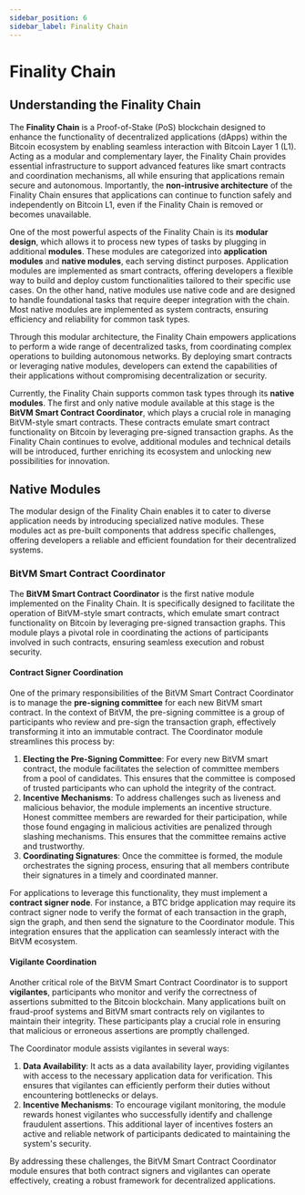 ```yaml
---
sidebar_position: 6
sidebar_label: Finality Chain
---
```


# Finality Chain

## Understanding the Finality Chain

The **Finality Chain** is a Proof-of-Stake (PoS) blockchain designed to enhance the functionality of decentralized applications (dApps) within the Bitcoin ecosystem by enabling seamless interaction with Bitcoin Layer 1 (L1). Acting as a modular and complementary layer, the Finality Chain provides essential infrastructure to support advanced features like smart contracts and coordination mechanisms, all while ensuring that applications remain secure and autonomous. Importantly, the **non-intrusive architecture** of the Finality Chain ensures that applications can continue to function safely and independently on Bitcoin L1, even if the Finality Chain is removed or becomes unavailable.

One of the most powerful aspects of the Finality Chain is its **modular design**, which allows it to process new types of tasks by plugging in additional **modules**. These modules are categorized into **application modules** and **native modules**, each serving distinct purposes. Application modules are implemented as smart contracts, offering developers a flexible way to build and deploy custom functionalities tailored to their specific use cases. On the other hand, native modules use native code and are designed to handle foundational tasks that require deeper integration with the chain. Most native modules are implemented as system contracts, ensuring efficiency and reliability for common task types.

Through this modular architecture, the Finality Chain empowers applications to perform a wide range of decentralized tasks, from coordinating complex operations to building autonomous networks. By deploying smart contracts or leveraging native modules, developers can extend the capabilities of their applications without compromising decentralization or security.

Currently, the Finality Chain supports common task types through its **native modules**. The first and only native module available at this stage is the **BitVM Smart Contract Coordinator**, which plays a crucial role in managing BitVM-style smart contracts. These contracts emulate smart contract functionality on Bitcoin by leveraging pre-signed transaction graphs. As the Finality Chain continues to evolve, additional modules and technical details will be introduced, further enriching its ecosystem and unlocking new possibilities for innovation.

## Native Modules

The modular design of the Finality Chain enables it to cater to diverse application needs by introducing specialized native modules. These modules act as pre-built components that address specific challenges, offering developers a reliable and efficient foundation for their decentralized systems. 
### BitVM Smart Contract Coordinator

The **BitVM Smart Contract Coordinator** is the first native module implemented on the Finality Chain. It is specifically designed to facilitate the operation of BitVM-style smart contracts, which emulate smart contract functionality on Bitcoin by leveraging pre-signed transaction graphs. This module plays a pivotal role in coordinating the actions of participants involved in such contracts, ensuring seamless execution and robust security.

#### Contract Signer Coordination

One of the primary responsibilities of the BitVM Smart Contract Coordinator is to manage the **pre-signing committee** for each new BitVM smart contract. In the context of BitVM, the pre-signing committee is a group of participants who review and pre-sign the transaction graph, effectively transforming it into an immutable contract. The Coordinator module streamlines this process by:

1. **Electing the Pre-Signing Committee**: For every new BitVM smart contract, the module facilitates the selection of committee members from a pool of candidates. This ensures that the committee is composed of trusted participants who can uphold the integrity of the contract.
2. **Incentive Mechanisms**: To address challenges such as liveness and malicious behavior, the module implements an incentive structure. Honest committee members are rewarded for their participation, while those found engaging in malicious activities are penalized through slashing mechanisms. This ensures that the committee remains active and trustworthy.
3. **Coordinating Signatures**: Once the committee is formed, the module orchestrates the signing process, ensuring that all members contribute their signatures in a timely and coordinated manner.

For applications to leverage this functionality, they must implement a **contract signer node**. For instance, a BTC bridge application may require its contract signer node to verify the format of each transaction in the graph, sign the graph, and then send the signature to the Coordinator module. This integration ensures that the application can seamlessly interact with the BitVM ecosystem.

#### Vigilante Coordination

Another critical role of the BitVM Smart Contract Coordinator is to support **vigilantes**, participants who monitor and verify the correctness of assertions submitted to the Bitcoin blockchain. Many applications built on fraud-proof systems and BitVM smart contracts rely on vigilantes to maintain their integrity. These participants play a crucial role in ensuring that malicious or erroneous assertions are promptly challenged.

The Coordinator module assists vigilantes in several ways:
1. **Data Availability**: It acts as a data availability layer, providing vigilantes with access to the necessary application data for verification. This ensures that vigilantes can efficiently perform their duties without encountering bottlenecks or delays.
2. **Incentive Mechanisms**: To encourage vigilant monitoring, the module rewards honest vigilantes who successfully identify and challenge fraudulent assertions. This additional layer of incentives fosters an active and reliable network of participants dedicated to maintaining the system's security.

By addressing these challenges, the BitVM Smart Contract Coordinator module ensures that both contract signers and vigilantes can operate effectively, creating a robust framework for decentralized applications.
